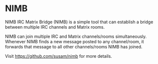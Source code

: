 NIMB
====

NIMB IRC Matrix Bridge (NIMB) is a simple tool that can establish a
bridge between multiple IRC channels and Matrix rooms.

NIMB can join multiple IRC and Matrix channels/rooms simultaneously.
Whenever NIMB finds a new message posted to any channel/room, it
forwards that message to all other channels/rooms NIMB has joined.

Visit https://github.com/susam/nimb for more details.
